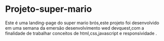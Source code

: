 # Projeto-super-mario
Este é uma landing-page do super mario brós,este projeto foi desenvolvido em uma semana da emersão desenvolvimento wed devquest,com a finalidade de 
trabalhar conceitos de html,css,javascript e responsividade .
